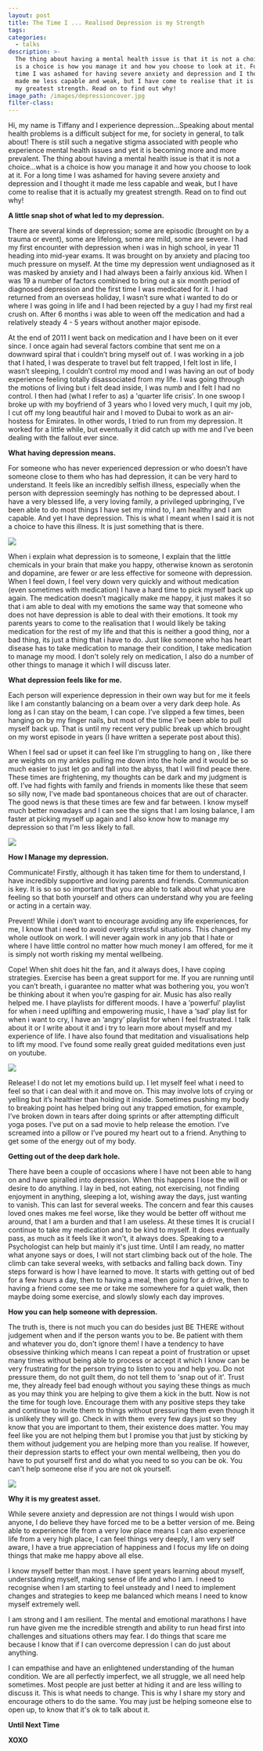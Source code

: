 ```yaml
---
layout: post
title: The Time I ... Realised Depression is my Strength
tags:
categories:
  - talks
description: >-
  The thing about having a mental health issue is that it is not a choice…what
  is a choice is how you manage it and how you choose to look at it. For a long
  time I was ashamed for having severe anxiety and depression and I thought it
  made me less capable and weak, but I have come to realise that it is actually
  my greatest strength. Read on to find out why!
image_path: /images/depressioncover.jpg
filter-class:
---
```



Hi, my name is Tiffany and I experience depression…Speaking about mental health problems is a difficult subject for me, for society in general, to talk about! There is still such a negative stigma associated with people who experience mental health issues and yet it is becoming more and more prevalent. The thing about having a mental health issue is that it is not a choice…what is a choice is how you manage it and how you choose to look at it. For a long time I was ashamed for having severe anxiety and depression and I thought it made me less capable and weak, but I have come to realise that it is actually my greatest strength. Read on to find out why!

**A little snap shot of what led to my depression.**

There are several kinds of depression; some are episodic (brought on by a trauma or event), some are lifelong, some are mild, some are severe. I had my first encounter with depression when i was in high school, in year 11 heading into mid-year exams. It was brought on by anxiety and placing too much pressure on myself. At the time my depression went undiagnosed as it was masked by anxiety and I had always been a fairly anxious kid. When I was 19 a number of factors combined to bring out a six month period of diagnosed depression and the first time I was medicated for it. I had returned from an overseas holiday, I wasn’t sure what i wanted to do or where I was going in life and I had been rejected by a guy I had my first real crush on. After 6 months i was able to ween off the medication and had a relatively steady 4 - 5 years without another major episode.

At the end of 2011 I went back on medication and I have been on it ever since. I once again had several factors combine that sent me on a downward spiral that i couldn’t bring myself out of. I was working in a job that I hated, I was desperate to travel but felt trapped, I felt lost in life, I wasn’t sleeping, I couldn’t control my mood and I was having an out of body experience feeling totally disassociated from my life. I was going through the motions of living but i felt dead inside, I was numb and I felt I had no control. I then had (what I refer to as) a 'quarter life crisis'. In one swoop I broke up with my boyfriend of 3 years who I loved very much, I quit my job, I cut off my long beautiful hair and I moved to Dubai to work as an air-hostess for Emirates. In other words, I tried to run from my depression. It worked for a little while, but eventually it did catch up with me and I’ve been dealing with the fallout ever since.

**What having depression means.**

For someone who has never experienced depression or who doesn’t have someone close to them who has had depression, it can be very hard to understand. It feels like an incredibly selfish illness, especially when the person with depression seemingly has nothing to be depressed about. I have a very blessed life, a very loving family, a privileged upbringing, I’ve been able to do most things I have set my mind to, I am healthy and I am capable. And yet I have depression. This is what I meant when I said it is not a choice to have this illness. It is just something that is there.

![](/uploads/versions/depression1---x----684-319x---.jpg)

When i explain what depression is to someone, I explain that the little chemicals in your brain that make you happy, otherwise known as serotonin and dopamine, are fewer or are less effective for someone with depression. When I feel down, I feel very down very quickly and without medication (even sometimes with medication) I have a hard time to pick myself back up again. The medication doesn’t magically make me happy, it just makes it so that i am able to deal with my emotions the same way that someone who does not have depression is able to deal with their emotions. It took my parents years to come to the realisation that I would likely be taking medication for the rest of my life and that this is neither a good thing, nor a bad thing, its just a thing that i have to do. Just like someone who has heart disease has to take medication to manage their condition, I take medication to manage my mood. I don't solely rely on medication, I also do a number of other things to manage it which I will discuss later.

**What depression feels like for me.**

Each person will experience depression in their own way but for me it feels like I am constantly balancing on a beam over a very dark deep hole. As long as I can stay on the beam, I can cope. I’ve slipped a few times, been hanging on by my finger nails, but most of the time I’ve been able to pull myself back up. That is until my recent very public break up which brought on my worst episode in years (I have written a seperate post about this).

When I feel sad or upset it can feel like I'm struggling to hang on , like there are weights on my ankles pulling me down into the hole and it would be so much easier to just let go and fall into the abyss, that I will find peace there. These times are frightening, my thoughts can be dark and my judgment is off. I’ve had fights with family and friends in moments like these that seem so silly now, I've made bad spontaneous choices that are out of character. The good news is that these times are few and far between. I know myself much better nowadays and I can see the signs that I am losing balance, I am faster at picking myself up again and I also know how to manage my depression so that I'm less likely to fall.

![](/uploads/versions/depression2---x----640-515x---.jpg)

**How I Manage my depression.**

Communicate! Firstly, although it has taken time for them to understand, I have incredibly supportive and loving parents and friends. Communication is key. It is so so so important that you are able to talk about what you are feeling so that both yourself and others can understand why you are feeling or acting in a certain way.

Prevent! While i don’t want to encourage avoiding any life experiences, for me, I know that i need to avoid overly stressful situations. This changed my whole outlook on work. I will never again work in any job that I hate or where I have little control no matter how much money I am offered, for me it is simply not worth risking my mental wellbeing.

Cope! When shit does hit the fan, and it always does, I have coping strategies. Exercise has been a great support for me. If you are running until you can’t breath, i guarantee no matter what was bothering you, you won’t be thinking about it when you’re gasping for air. Music has also really helped me. I have playlists for different moods. I have a ‘powerful’ playlist for when i need uplifting and empowering music, I have a ‘sad’ play list for when i want to cry, I have an ‘angry’ playlist for when I feel frustrated. I talk about it or I write about it and i try to learn more about myself and my experience of life. I have also found that meditation and visualisations help to lift my mood. I've found some really great guided meditations even just on youtube.

![](/uploads/versions/depression3---x----482-350x---.jpg)

Release! I do not let my emotions build up. I let myself feel what i need to feel so that i can deal with it and move on. This may involve lots of crying or yelling but it’s healthier than holding it inside. Sometimes pushing my body to breaking point has helped bring out any trapped emotion, for example, I’ve broken down in tears after doing sprints or after attempting difficult yoga poses. I’ve put on a sad movie to help release the emotion. I’ve screamed into a pillow or I’ve poured my heart out to a friend. Anything to get some of the energy out of my body.

**Getting out of the deep dark hole.**

There have been a couple of occasions where I have not been able to hang on and have spiralled into depression. When this happens I lose the will or desire to do anything. I lay in bed, not eating, not exercising, not finding enjoyment in anything, sleeping a lot, wishing away the days, just wanting to vanish. This can last for several weeks. The concern and fear this causes loved ones makes me feel worse, like they would be better off without me around, that I am a burden and that I am useless. At these times It is crucial I continue to take my medication and to be kind to myself. It does eventually pass, as much as it feels like it won't, it always does. Speaking to a Psychologist can help but mainly it's just time. Until I am ready, no matter what anyone says or does, I will not start climbing back out of the hole. The climb can take several weeks, with setbacks and falling back down. Tiny steps forward is how I have learned to move. It starts with getting out of bed for a few hours a day, then to having a meal, then going for a drive, then to having a friend come see me or take me somewhere for a quiet walk, then maybe doing some exercise, and slowly slowly each day improves.

**How you can help someone with depression.**

The truth is, there is not much you can do besides just BE THERE without judgement when and if the person wants you to be. Be patient with them and whatever you do, don't ignore them! I have a tendency to have obsessive thinking which means I can repeat a point of frustration or upset many times without being able to process or accept it which I know can be very frustrating for the person trying to listen to you and help you. Do not pressure them, do not guilt them, do not tell them to 'snap out of it'. Trust me, they already feel bad enough without you saying these things as much as you may think you are helping to give them a kick in the butt. Now is not the time for tough love. Encourage them with any positive steps they take and continue to invite them to things without pressuring them even though it is unlikely they will go. Check in with them  every few days just so they know that you are important to them, their existence does matter. You may feel like you are not helping them but I promise you that just by sticking by them without judgement you are helping more than you realise. If however, their depression starts to effect your own mental wellbeing, then you do have to put yourself first and do what you need to so you can be ok. You can't help someone else if you are not ok yourself.

![](/uploads/versions/depression4---x----703-425x---.jpg)

**Why it is my greatest asset.**

While severe anxiety and depression are not things I would wish upon anyone, I do believe they have forced me to be a better version of me. Being able to experience life from a very low place means I can also experience life from a very high place, I can feel things very deeply, I am very self aware, I have a true appreciation of happiness and I focus my life on doing things that make me happy above all else.

I know myself better than most. I have spent years learning about myself, understanding myself, making sense of life and who I am. I need to recognise when I am starting to feel unsteady and I need to implement changes and strategies to keep me balanced which means I need to know myself extremely well.

I am strong and I am resilient. The mental and emotional marathons I have run have given me the incredible strength and ability to run head first into challenges and situations others may fear. I do things that scare me because I know that if I can overcome depression I can do just about anything.

I can empathise and have an enlightened understanding of the human condition. We are all perfectly imperfect, we all struggle, we all need help sometimes. Most people are just better at hiding it and are less willing to discuss it. This is what needs to change. This is why I share my story and encourage others to do the same. You may just be helping someone else to open up, to know that it's ok to talk about it.

**Until Next Time**

**XOXO**